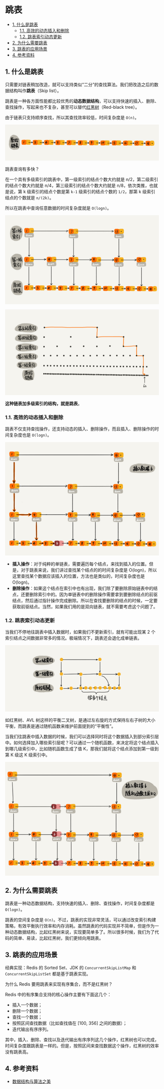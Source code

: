 # 跳表

<!-- TOC depthFrom:2 depthTo:3 -->

- [1. 什么是跳表](#1-什么是跳表)
  - [1.1. 高效的动态插入和删除](#11-高效的动态插入和删除)
  - [1.2. 跳表索引动态更新](#12-跳表索引动态更新)
- [2. 为什么需要跳表](#2-为什么需要跳表)
- [3. 跳表的应用场景](#3-跳表的应用场景)
- [4. 参考资料](#4-参考资料)

<!-- /TOC -->

## 1. 什么是跳表

只需要对链表稍加改造，就可以支持类似“二分”的查找算法。我们把改造之后的数据结构叫作**跳表**（Skip list）。

跳表是一种各方面性能都比较优秀的**动态数据结构**，可以支持快速的插入、删除、查找操作，写起来也不复杂，甚至可以替代[红黑树](https://zh.wikipedia.org/wiki/红黑树)（Red-black tree）。

由于链表只支持顺序查找，所以其查找效率较低，时间复杂度是 `O(n)`。

![](https://raw.githubusercontent.com/dunwu/images/dev/snap/20220310101420.jpg)

跳表查询有多快？

在一个具有多级索引的跳表中，第一级索引的结点个数大约就是 n/2，第二级索引的结点个数大约就是 n/4，第三级索引的结点个数大约就是 n/8，依次类推，也就是说，第 k 级索引的结点个数是第 `k-1` 级索引的结点个数的 `1/2`，那第 k 级索引结点的个数就是 `n/(2k)`。

所以在跳表中查询任意数据的时间复杂度就是 `O(logn)`。

![](https://raw.githubusercontent.com/dunwu/images/dev/snap/20220310102943.jpg)

![](https://raw.githubusercontent.com/dunwu/images/dev/snap/20220310103133.jpg)

**这种链表加多级索引的结构，就是跳表**。

### 1.1. 高效的动态插入和删除

跳表不仅支持查找操作，还支持动态的插入、删除操作，而且插入、删除操作的时间复杂度也是 `O(logn)`。

![](https://raw.githubusercontent.com/dunwu/images/dev/snap/20220310104105.jpg)

- **插入操作**：对于纯粹的单链表，需要遍历每个结点，来找到插入的位置。但是，对于跳表来说，我们讲过查找某个结点的的时间复杂度是 O(logn)，所以这里查找某个数据应该插入的位置，方法也是类似的，时间复杂度也是 O(logn)。
- **删除操作**：如果这个结点在索引中也有出现，我们除了要删除原始链表中的结点，还要删除索引中的。因为单链表中的删除操作需要拿到要删除结点的前驱结点，然后通过指针操作完成删除。所以在查找要删除的结点的时候，一定要获取前驱结点。当然，如果我们用的是双向链表，就不需要考虑这个问题了。

### 1.2. 跳表索引动态更新

当我们不停地往跳表中插入数据时，如果我们不更新索引，就有可能出现某 2 个索引结点之间数据非常多的情况。极端情况下，跳表还会退化成单链表。

![](https://raw.githubusercontent.com/dunwu/images/dev/snap/20220310104519.jpg)

如红黑树、AVL 树这样的平衡二叉树，是通过左右旋的方式保持左右子树的大小平衡，而跳表是通过随机函数来维护前面提到的“平衡性”。

当我们往跳表中插入数据的时候，我们可以选择同时将这个数据插入到部分索引层中。如何选择加入哪些索引层呢？可以通过一个随机函数，来决定将这个结点插入到哪几级索引中，比如随机函数生成了值 K，那我们就将这个结点添加到第一级到第 K 级这 K 级索引中。

![](https://raw.githubusercontent.com/dunwu/images/dev/snap/20220310104646.jpg)

## 2. 为什么需要跳表

跳表是一种动态数据结构，支持快速的插入、删除、查找操作，时间复杂度都是 `O(logn)`。

跳表的空间复杂度是 `O(n)`。不过，跳表的实现非常灵活，可以通过改变索引构建策略，有效平衡执行效率和内存消耗。虽然跳表的代码实现并不简单，但是作为一种动态数据结构，比起红黑树来说，实现要简单多了。所以很多时候，我们为了代码的简单、易读，比起红黑树，我们更倾向用跳表。

## 3. 跳表的应用场景

经典实现：Redis 的 Sorted Set、JDK 的 `ConcurrentSkipListMap` 和 `ConcurrentSkipListSet` 都是基于跳表实现。

为什么 Redis 要用跳表来实现有序集合，而不是红黑树？

Redis 中的有序集合支持的核心操作主要有下面这几个：

- 插入一个数据；
- 删除一个数据；
- 查找一个数据；
- 按照区间查找数据（比如查找值在 [100, 356] 之间的数据）；
- 迭代输出有序序列。

其中，插入、删除、查找以及迭代输出有序序列这几个操作，红黑树也可以完成，时间复杂度跟跳表是一样的。但是，按照区间来查找数据这个操作，红黑树的效率没有跳表高。

## 4. 参考资料

- [数据结构与算法之美](https://time.geekbang.org/column/intro/100017301)
